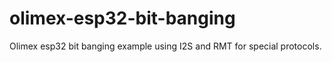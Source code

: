 # olimex-esp32-bit-banging
Olimex esp32 bit banging example using I2S and RMT for special protocols.
